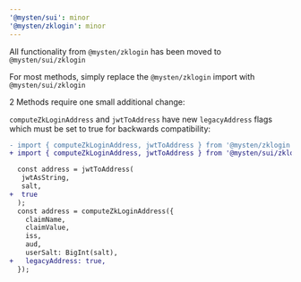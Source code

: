 ```yaml
---
'@mysten/sui': minor
'@mysten/zklogin': minor
---
```


All functionality from `@mysten/zklogin` has been moved to `@mysten/sui/zklogin`

For most methods, simply replace the `@mysten/zklogin` import with `@mysten/sui/zklogin`

2 Methods require one small additional change:

`computeZkLoginAddress` and `jwtToAddress` have new `legacyAddress` flags which must be set to true for backwards compatibility:

```diff
- import { computeZkLoginAddress, jwtToAddress } from '@mysten/zklogin';
+ import { computeZkLoginAddress, jwtToAddress } from '@mysten/sui/zklogin';

  const address = jwtToAddress(
   jwtAsString,
   salt,
+  true
  );
  const address = computeZkLoginAddress({
	claimName,
	claimValue,
	iss,
	aud,
	userSalt: BigInt(salt),
+	legacyAddress: true,
  });
```
